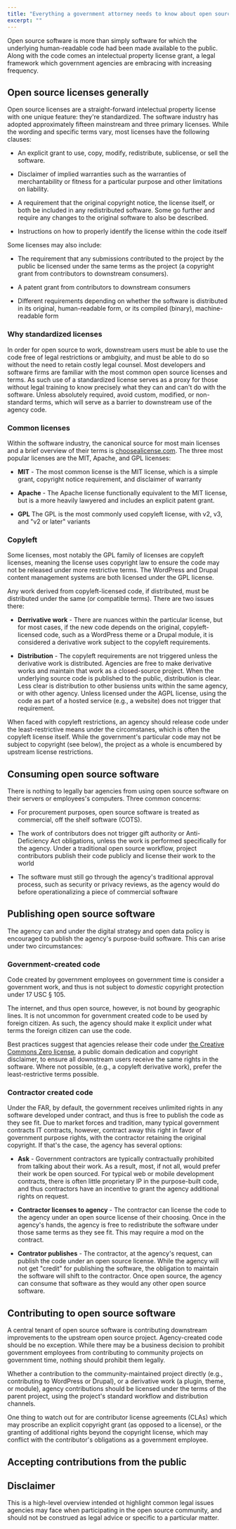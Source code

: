 ```yaml
---
title: "Everything a government attorney needs to know about open source software licensing"
excerpt: ""
---
```


Open source software is more than simply software for which the underlying human-readable code had been made available to the public. Along with the code comes an intelectual property license grant, a legal framework which government agencies are embracing with increasing frequency.

## Open source licenses generally

Open source licenses are a straight-forward intelectual property license with one unique feature: they're standardized. The software industry has adopted approximately fifteen mainstream and three primary licenses. While the wording and specific terms vary, most licenses have the following clauses:

* An explicit grant to use, copy, modify, redistribute, sublicense, or sell the software.

* Disclaimer of implied warranties such as the warranties of merchantability or fitness for a particular purpose and other limitations on liability.

* A requirement that the original copyright notice, the license itself, or both be included in any redistributed software. Some go further and require any changes to the original software to also be described.

* Instructions on how to properly identify the license within the code itself

Some licenses may also include:

* The requirement that any submissions contributed to the project by the public be licensed under the same terms as the project (a copyright grant from contributors to downstream consumers).

* A patent grant from contributors to downstream consumers

* Different requirements depending on whether the software is distributed in its original, human-readable form, or its compiled (binary), machine-readable form

### Why standardized licenses

In order for open source to work, downstream users must be able to use the code free of legal restrictions or ambgiuity, and must be able to do so without the need to retain costly legal counsel. Most developers and software firms are familiar with the most common open source licenses and terms. As such use of a standardized license serves as a proxy for those without legal training to know precisely what they can and can't do with the software. Unless absolutely required, avoid custom, modified, or non-standard terms, which will serve as a barrier to downstream use of the agency code.

### Common licenses

Within the software industry, the canonical source for most main licenses and a brief overview of their terms is [choosealicense.com](http://choosealicense.com). The three most popular licenses are the MIT, Apache, and GPL licenses:

* **MIT** - The most common license is the MIT license, which is a simple grant, copyright notice requirement, and disclaimer of warranty

* **Apache** - The Apache license functionally equivalent to the MIT license, but is a more heavily lawyered and includes an explicit patent grant.

* **GPL** The GPL is the most commonly used copyleft license, with v2, v3, and "v2 or later" variants

### Copyleft

Some licenses, most notably the GPL family of licenses are copyleft licenses, meaning the license uses copyright law to ensure the code may not be released under more restrictive terms. The WordPress and Drupal content management systems are both licensed under the GPL license.

Any work derived from copyleft-licensed code, if distributed, must be distributed under the same (or compatible terms). There are two issues there:

* **Derrivative work** - There are nuances within the particular license, but for most cases, if the new code depends on the original, copyleft-licensed code, such as a WordPress theme or a Drupal module, it is considered a derivative work subject to the copyleft requirements.

* **Distribution** - The copyleft requirements are not triggered unless the derivative work is distributed. Agencies are free to make derivative works and maintain that work as a closed-source project. When the underlying source code is published to the public, distribution is clear. Less clear is distribution to other busienss units within the same agency, or with other agency. Unless licensed under the AGPL license, using the code as part of a hosted service (e.g., a website) does not trigger that requirement.

When faced with copyleft restrictions, an agency should release code under the least-restrictive means under the circomstanes, which is often the copyleft license itself. While the government's particular code may not be subject to copyright (see below), the project as a whole is encumbered by upstream license restrictions.

## Consuming open source software

There is nothing to legally bar agencies from using open source software on their servers or employees's computers. Three common concerns:

* For procurement purposes, open source software is treated as commercial, off the shelf software (COTS).

* The work of contributors does not trigger gift authority or Anti-Deficiency Act obligations, unless the work is performed specifically for the agency. Under a traditional open source workflow, project contributors publish their code publicly and license their work to the world

* The software must still go through the agency's traditional approval process, such as security or privacy reviews, as the agency would do before operationalizing a piece of commercial software

## Publishing open source software

The agency can and under the digital strategy and open data policy is encouraged to publish the agency's purpose-build software. This can arise under two circumstances:

### Government-created code

Code created by government employees on government time is consider a government work, and thus is not subject to *domestic* copyright protection under 17 USC § 105.

The internet, and thus open source, however, is not bound by geographic lines. It is not uncommon for government created code to be used by foreign citizen. As such, the agency should make it explicit under what terms the foreign citizen can use the code.

Best practices suggest that agencies release their code under [the Creative Commons Zero license](#), a public domain dedication and copyright disclaimer, to ensure all downstream users receive the same rights in the software. Where not possible, (e.g., a copyleft derivative work), prefer the least-restrictive terms possible.

### Contractor created code

Under the FAR, by default, the government receives unlimited rights in any software developed under contract, and thus is free to publish the code as they see fit. Due to market forces and tradition, many typical government contracts IT contracts, however, contract away this right in favor of government purpose rights, with the contractor retaining the original copyright. If that's the case, the agency has several options:

* **Ask** - Government contractors are typically contractually prohibited from talking about their work. As a result, most, if not all, would prefer their work be open sourced. For typical web or mobile development contracts, there is often little proprietary IP in the purpose-built code, and thus contractors have an incentive to grant the agency additional rights on request.

* **Contractor licenses to agency** - The contractor can license the code to the agency under an open source license of their choosing. Once in the agency's hands, the agency is free to redistribute the software under those same terms as they see fit. This may require a mod on the contract.

* **Contrator publishes** - The contractor, at the agency's request, can publish the code under an open source license. While the agency will not get "credit" for publishing the software, the obligation to maintain the software will shift to the contractor. Once open source, the agency can consume that software as they would any other open source software.

## Contributing to open source software

A central tenant of open source software is contributing downstream improvements to the upstream open source project. Agency-created code should be no exception. While there may be a business decision to prohibit government employees from contributing to community projects on government time, nothing should prohibit them legally.

Whether a contribution to the community-maintained project directly (e.g., contributing to WordPress or Drupal), or a derivative work (a plugin, theme, or module), agency contributions should be licensed under the terms of the parent project, using the project's standard workflow and distribution channels.

One thing to watch out for are contributor license agreements (CLAs) which may proscribe an explicit copyright grant (as opposed to a license), or the granting of additional rights beyond the copyright license, which may conflict with the contributor's obligations as a government employee.

## Accepting contributions from the public



## Disclaimer

This is a high-level overview intended ot highlight common legal issues agencies may face when participating in the open source community, and should not be construed as legal advice or specific to a particular matter. 
